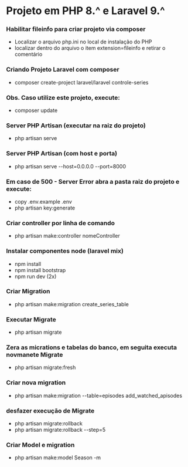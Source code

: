 # Projeto em PHP 8.^ e Laravel 9.^

### Habilitar fileinfo para criar projeto via composer
- Localizar o arquivo php.ini no local de instalação do PHP
- localizar dentro do arquivo o item extension=fileinfo e retirar o comentário

### Criando Projeto Laravel com composer
- composer create-project laravel/laravel controle-series

### Obs. Caso utilize este projeto, execute:
- composer update

### Server PHP Artisan (executar na raiz do projeto)
- php artisan serve

### Server PHP Artisan (com host e porta)
- php artisan serve --host=0.0.0.0 --port=8000


### Em caso de 500 - Server Error abra a pasta raiz do projeto e execute:
- copy .env.example .env
- php artisan key:generate


### Criar controller por linha de comando
- php artisan make:controller nomeController

### Instalar componentes node (laravel mix)
- npm install
- npm install bootstrap
- npm run dev (2x)

### Criar Migration
- php artisan make:migration create_series_table

### Executar Migrate
- php artisan migrate

### Zera as micrations e tabelas do banco, em seguita executa novmanete Migrate
- php artisan migrate:fresh

### Criar nova migration
- php artisan make:migration --table=episodes add_watched_apisodes

### desfazer execução de Migrate
- php artisan migrate:rollback
- php artisan migrate:rollback --step=5

### Criar Model e migration
- php artisan make:model Season -m
